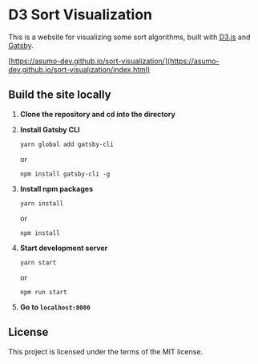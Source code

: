 # D3 Sort Visualization

This is a website for visualizing some sort algorithms, built with [D3.js](https://d3js.org/) and [Gatsby](https://www.gatsbyjs.com/).

[https://asumo-dev.github.io/sort-visualization/](https://asumo-dev.github.io/sort-visualization/index.html)

## Build the site locally

1. **Clone the repository and cd into the directory**

2. **Install Gatsby CLI**

   ```shell
   yarn global add gatsby-cli
   ```

   or

   ```shell
   npm install gatsby-cli -g
   ```

3. **Install npm packages**

   ```shell
   yarn install
   ```

   or

   ```shell
   npm install
   ```

4. **Start development server**

   ```shell
   yarn start
   ```

   or

   ```shell
   npm run start
   ```

5. **Go to `localhost:8000`**

## License

This project is licensed under the terms of the MIT license.
